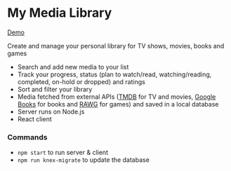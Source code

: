 # My Media Library
[Demo](https://my-media-library.onrender.com)

Create and manage your personal library for TV shows, movies, books and games

- Search and add new media to your list
- Track your progress, status (plan to watch/read, watching/reading, completed, on-hold or dropped) and ratings
- Sort and filter your library
- Media fetched from external APIs ([TMDB](https://developer.themoviedb.org/docs/getting-started) for TV and movies, [Google Books](https://developers.google.com/books) for books and [RAWG](https://rawg.io/apidocs) for games) and saved in a local database
- Server runs on Node.js
- React client

### Commands

- `npm start` to run server & client
- `npm run knex-migrate` to update the database